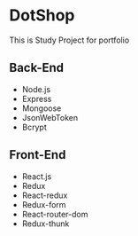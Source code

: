 # DotShop
This is Study Project for portfolio


## Back-End
- Node.js
- Express
- Mongoose
- JsonWebToken
- Bcrypt

## Front-End

- React.js
- Redux
- React-redux
- Redux-form
- React-router-dom
- Redux-thunk
